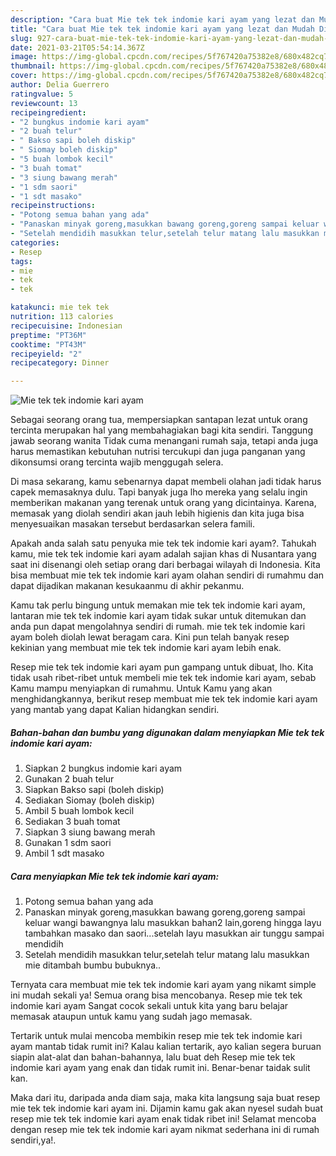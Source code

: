 ```yaml
---
description: "Cara buat Mie tek tek indomie kari ayam yang lezat dan Mudah Dibuat"
title: "Cara buat Mie tek tek indomie kari ayam yang lezat dan Mudah Dibuat"
slug: 927-cara-buat-mie-tek-tek-indomie-kari-ayam-yang-lezat-dan-mudah-dibuat
date: 2021-03-21T05:54:14.367Z
image: https://img-global.cpcdn.com/recipes/5f767420a75382e8/680x482cq70/mie-tek-tek-indomie-kari-ayam-foto-resep-utama.jpg
thumbnail: https://img-global.cpcdn.com/recipes/5f767420a75382e8/680x482cq70/mie-tek-tek-indomie-kari-ayam-foto-resep-utama.jpg
cover: https://img-global.cpcdn.com/recipes/5f767420a75382e8/680x482cq70/mie-tek-tek-indomie-kari-ayam-foto-resep-utama.jpg
author: Delia Guerrero
ratingvalue: 5
reviewcount: 13
recipeingredient:
- "2 bungkus indomie kari ayam"
- "2 buah telur"
- " Bakso sapi boleh diskip"
- " Siomay boleh diskip"
- "5 buah lombok kecil"
- "3 buah tomat"
- "3 siung bawang merah"
- "1 sdm saori"
- "1 sdt masako"
recipeinstructions:
- "Potong semua bahan yang ada"
- "Panaskan minyak goreng,masukkan bawang goreng,goreng sampai keluar wangi bawangnya lalu masukkan bahan2 lain,goreng hingga layu tambahkan masako dan saori...setelah layu masukkan air tunggu sampai mendidih"
- "Setelah mendidih masukkan telur,setelah telur matang lalu masukkan mie ditambah bumbu bubuknya.."
categories:
- Resep
tags:
- mie
- tek
- tek

katakunci: mie tek tek 
nutrition: 113 calories
recipecuisine: Indonesian
preptime: "PT36M"
cooktime: "PT43M"
recipeyield: "2"
recipecategory: Dinner

---
```



![Mie tek tek indomie kari ayam](https://img-global.cpcdn.com/recipes/5f767420a75382e8/680x482cq70/mie-tek-tek-indomie-kari-ayam-foto-resep-utama.jpg)

Sebagai seorang orang tua, mempersiapkan santapan lezat untuk orang tercinta merupakan hal yang membahagiakan bagi kita sendiri. Tanggung jawab seorang  wanita Tidak cuma menangani rumah saja, tetapi anda juga harus memastikan kebutuhan nutrisi tercukupi dan juga panganan yang dikonsumsi orang tercinta wajib menggugah selera.

Di masa  sekarang, kamu sebenarnya dapat membeli olahan jadi tidak harus capek memasaknya dulu. Tapi banyak juga lho mereka yang selalu ingin memberikan makanan yang terenak untuk orang yang dicintainya. Karena, memasak yang diolah sendiri akan jauh lebih higienis dan kita juga bisa menyesuaikan masakan tersebut berdasarkan selera famili. 



Apakah anda salah satu penyuka mie tek tek indomie kari ayam?. Tahukah kamu, mie tek tek indomie kari ayam adalah sajian khas di Nusantara yang saat ini disenangi oleh setiap orang dari berbagai wilayah di Indonesia. Kita bisa membuat mie tek tek indomie kari ayam olahan sendiri di rumahmu dan dapat dijadikan makanan kesukaanmu di akhir pekanmu.

Kamu tak perlu bingung untuk memakan mie tek tek indomie kari ayam, lantaran mie tek tek indomie kari ayam tidak sukar untuk ditemukan dan anda pun dapat mengolahnya sendiri di rumah. mie tek tek indomie kari ayam boleh diolah lewat beragam cara. Kini pun telah banyak resep kekinian yang membuat mie tek tek indomie kari ayam lebih enak.

Resep mie tek tek indomie kari ayam pun gampang untuk dibuat, lho. Kita tidak usah ribet-ribet untuk membeli mie tek tek indomie kari ayam, sebab Kamu mampu menyiapkan di rumahmu. Untuk Kamu yang akan menghidangkannya, berikut resep membuat mie tek tek indomie kari ayam yang mantab yang dapat Kalian hidangkan sendiri.

<!--inarticleads1-->

##### Bahan-bahan dan bumbu yang digunakan dalam menyiapkan Mie tek tek indomie kari ayam:

1. Siapkan 2 bungkus indomie kari ayam
1. Gunakan 2 buah telur
1. Siapkan  Bakso sapi (boleh diskip)
1. Sediakan  Siomay (boleh diskip)
1. Ambil 5 buah lombok kecil
1. Sediakan 3 buah tomat
1. Siapkan 3 siung bawang merah
1. Gunakan 1 sdm saori
1. Ambil 1 sdt masako




<!--inarticleads2-->

##### Cara menyiapkan Mie tek tek indomie kari ayam:

1. Potong semua bahan yang ada
1. Panaskan minyak goreng,masukkan bawang goreng,goreng sampai keluar wangi bawangnya lalu masukkan bahan2 lain,goreng hingga layu tambahkan masako dan saori...setelah layu masukkan air tunggu sampai mendidih
1. Setelah mendidih masukkan telur,setelah telur matang lalu masukkan mie ditambah bumbu bubuknya..




Ternyata cara membuat mie tek tek indomie kari ayam yang nikamt simple ini mudah sekali ya! Semua orang bisa mencobanya. Resep mie tek tek indomie kari ayam Sangat cocok sekali untuk kita yang baru belajar memasak ataupun untuk kamu yang sudah jago memasak.

Tertarik untuk mulai mencoba membikin resep mie tek tek indomie kari ayam mantab tidak rumit ini? Kalau kalian tertarik, ayo kalian segera buruan siapin alat-alat dan bahan-bahannya, lalu buat deh Resep mie tek tek indomie kari ayam yang enak dan tidak rumit ini. Benar-benar taidak sulit kan. 

Maka dari itu, daripada anda diam saja, maka kita langsung saja buat resep mie tek tek indomie kari ayam ini. Dijamin kamu gak akan nyesel sudah buat resep mie tek tek indomie kari ayam enak tidak ribet ini! Selamat mencoba dengan resep mie tek tek indomie kari ayam nikmat sederhana ini di rumah sendiri,ya!.

